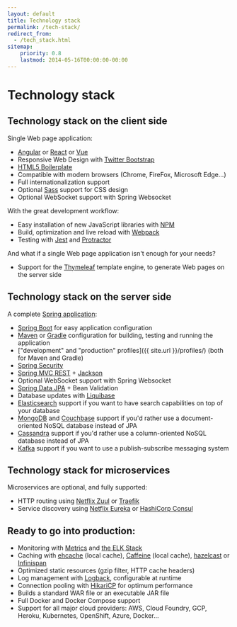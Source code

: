 ```yaml
---
layout: default
title: Technology stack
permalink: /tech-stack/
redirect_from:
  - /tech_stack.html
sitemap:
    priority: 0.8
    lastmod: 2014-05-16T00:00:00-00:00
---
```


# <i class="fa fa-stack-overflow"></i> Technology stack

## Technology stack on the client side

Single Web page application:

*   [Angular](https://angular.io/) or [React](https://reactjs.org/) or [Vue](https://vuejs.org/)
*   Responsive Web Design with [Twitter Bootstrap](http://getbootstrap.com/)
*   [HTML5 Boilerplate](http://html5boilerplate.com/)
*   Compatible with modern browsers (Chrome, FireFox, Microsoft Edge...)
*   Full internationalization support
*   Optional [Sass](https://www.npmjs.com/package/node-sass) support for CSS design
*   Optional WebSocket support with Spring Websocket

With the great development workflow:

*   Easy installation of new JavaScript libraries with [NPM](https://www.npmjs.com/get-npm)
*   Build, optimization and live reload with [Webpack](https://webpack.js.org/)
*   Testing with [Jest](https://facebook.github.io/jest/) and [Protractor](http://www.protractortest.org)

And what if a single Web page application isn't enough for your needs?

*   Support for the [Thymeleaf](http://www.thymeleaf.org/) template engine, to generate Web pages on the server side

## Technology stack on the server side

A complete [Spring application](http://spring.io/):

*   [Spring Boot](http://projects.spring.io/spring-boot/) for easy application configuration
*   [Maven](http://maven.apache.org/) or [Gradle](http://www.gradle.org/) configuration for building, testing and running the application
*   ["development" and "production" profiles]({{ site.url }}/profiles/) (both for Maven and Gradle)
*   [Spring Security](http://docs.spring.io/spring-security/site/index.html)
*   [Spring MVC REST](http://spring.io/guides/gs/rest-service/) + [Jackson](https://github.com/FasterXML/jackson)
*   Optional WebSocket support with Spring Websocket
*   [Spring Data JPA](http://projects.spring.io/spring-data-jpa/) + Bean Validation
*   Database updates with [Liquibase](http://www.liquibase.org/)
*   [Elasticsearch](https://github.com/elastic/elasticsearch) support if you want to have search capabilities on top of your database
*   [MongoDB](http://www.mongodb.org) and [Couchbase](https://www.couchbase.com) support if you'd rather use a document-oriented NoSQL database instead of JPA
*   [Cassandra](http://cassandra.apache.org/) support if you'd rather use a column-oriented NoSQL database instead of JPA
*   [Kafka](http://kafka.apache.org/) support if you want to use a publish-subscribe messaging system

## Technology stack for microservices

Microservices are optional, and fully supported:

* HTTP routing using [Netflix Zuul](https://github.com/Netflix/zuul) or [Traefik](https://traefik.io/)
* Service discovery using [Netflix Eureka](https://github.com/Netflix/eureka) or [HashiCorp Consul](https://www.consul.io/)

## Ready to go into production:

*   Monitoring with [Metrics](http://metrics.dropwizard.io/) and [the ELK Stack](https://www.elastic.co/products)
*   Caching with [ehcache](http://ehcache.org/) (local cache), [Caffeine](https://github.com/ben-manes/caffeine) (local cache), [hazelcast](http://www.hazelcast.com/) or [Infinispan](http://infinispan.org/)
*   Optimized static resources (gzip filter, HTTP cache headers)
*   Log management with [Logback](http://logback.qos.ch/), configurable at runtime
*   Connection pooling with [HikariCP](https://github.com/brettwooldridge/HikariCP) for optimum performance
*   Builds a standard WAR file or an executable JAR file
*   Full Docker and Docker Compose support
*   Support for all major cloud providers: AWS, Cloud Foundry, GCP, Heroku, Kubernetes, OpenShift, Azure, Docker...
